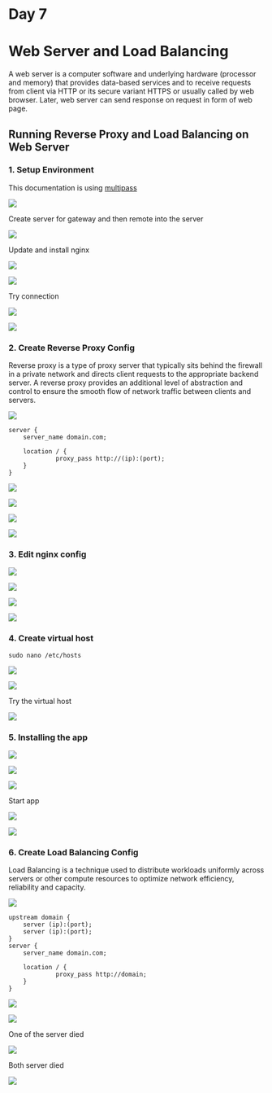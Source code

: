 # Day 7

# Web Server and Load Balancing

A web server is a computer software and underlying hardware (processor and memory) that provides data-based services and to receive requests from client via HTTP or its secure variant HTTPS or usually called by web browser. Later, web server can send response on request in form of web page.

## Running Reverse Proxy and Load Balancing on Web Server

### 1. Setup Environment

This documentation is using [multipass](https://multipass.run/)

![](./media/1.png)

Create server for gateway and then remote into the server

![](./media/2.png)

Update and install nginx

![](./media/3.png)

![](./media/4.png)

Try connection

![](./media/5.png)

![](./media/6.png)

### 2. Create Reverse Proxy Config

Reverse proxy is a type of proxy server that typically sits behind the firewall in a private network and directs client requests to the appropriate backend server. A reverse proxy provides an additional level of abstraction and control to ensure the smooth flow of network traffic between clients and servers.

![](./media/rp.png)

```
server { 
    server_name domain.com; 
    
    location / { 
             proxy_pass http://(ip):(port);
    }
}
```

![](./media/7.png)

![](./media/8.png)

![](./media/26.png)

![](./media/14.png)

### 3. Edit nginx config

![](./media/10.png)

![](./media/11.png)

![](./media/12.png)

![](./media/13.png)

### 4. Create virtual host

```
sudo nano /etc/hosts
```

![](./media/15.png)

![](./media/25.png)

Try the virtual host

![](./media/16.png)

### 5. Installing the app

![](./media/17.png)

![](./media/18.png)

![](./media/19.png)

Start app

![](./media/20.png)

![](./media/27.png)

### 6. Create Load Balancing Config

Load Balancing is a technique used to distribute workloads uniformly across servers or other compute resources to optimize network efficiency, reliability and capacity.

![](./media/lb.png)

```
upstream domain { 
    server (ip):(port);
    server (ip):(port);
}
server { 
    server_name domain.com; 
    
    location / { 
             proxy_pass http://domain;
    }
}
```

![](./media/22.png)

![](./media/28.png)

One of the server died

![](./media/27.png)

Both server died

![](./media/24.png)